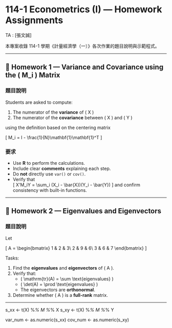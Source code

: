 # 114-1 Econometrics (I) — Homework Assignments  
TA : [張文誠]  

本專案收錄 114-1 學期《計量經濟學（一）》各次作業的題目說明與示範程式。  


---

## 📘 Homework 1 — Variance and Covariance using the \( M_i \) Matrix  

### 題目說明
Students are asked to compute:  
1. The numerator of the **variance** of \( X \)  
2. The numerator of the **covariance** between \( X \) and \( Y \)  

using the definition based on the centering matrix  

\[
M_i = I - \frac{1}{N}\mathbf{1}\mathbf{1}^T
\]

### 要求
- Use **R** to perform the calculations.  
- Include clear **comments** explaining each step.  
- Do **not** directly use `var()` or `cov()`.  
- Verify that  
  \[
  X'M_iY = \sum_i (X_i - \bar{X})(Y_i - \bar{Y})
  \]
  and confirm consistency with built-in functions.  

---

## 📗 Homework 2 — Eigenvalues and Eigenvectors  

### 題目說明
Let  

\[
A = 
\begin{bmatrix}
1 & 2 & 3\\
2 & 9 & 6\\
3 & 6 & 7
\end{bmatrix}
\]

Tasks:  
1. Find the **eigenvalues** and **eigenvectors** of \( A \).  
2. Verify that:  
   - \( \mathrm{tr}(A) = \sum \text{eigenvalues} \)  
   - \( \det(A) = \prod \text{eigenvalues} \)  
   - The eigenvectors are **orthonormal**.  
3. Determine whether \( A \) is a **full-rank** matrix.  

---




s_xx <- t(X) %*% M %*% X
s_xy <- t(X) %*% M %*% Y

var_num <- as.numeric(s_xx)
cov_num <- as.numeric(s_xy)

